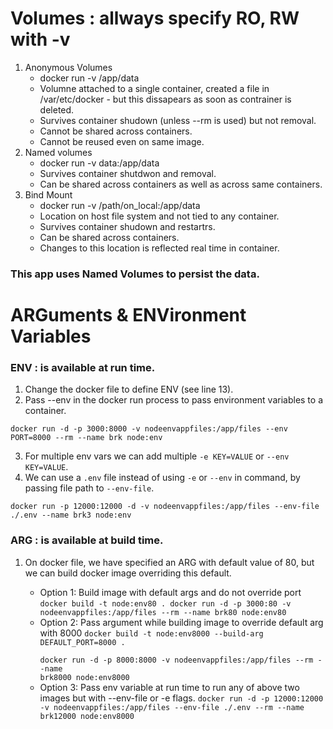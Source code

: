 # Volumes : allways specify RO, RW with -v
1. Anonymous Volumes
    - docker run -v /app/data
    - Volumne attached to a single container, created a file in /var/etc/docker - but this dissapears as soon as contrainer is deleted.
    - Survives container shudown (unless --rm is used) but not removal.
    - Cannot be shared across containers.
    - Cannot be reused even on same image.
2. Named volumes
    - docker run -v data:/app/data
    - Survives container shutdwon and removal.
    - Can be shared across containers as well as across same containers.
3. Bind Mount
    - docker run -v /path/on_local:/app/data
    - Location on host file system and not tied to any container. 
    - Survives container shudown and restartrs.
    - Can be shared across containers.
    - Changes to this location is reflected real time in container. 

### This app uses Named Volumes to persist the data.

# ARGuments & ENVironment Variables

### ENV : is available at run time.
1. Change the docker file to define ENV (see line 13).  
2. Pass --env in the docker run process to pass environment variables to a container.

 `docker run -d -p 3000:8000 -v nodeenvappfiles:/app/files --env PORT=8000 --rm --name brk node:env`

 3. For multiple env vars we can add multiple `-e KEY=VALUE` or `--env KEY=VALUE`.
 4. We can use a `.env` file instead of using `-e` or `--env` in command, by passing file path to  `--env-file`. 

`docker run -p 12000:12000 -d -v nodeenvappfiles:/app/files --env-file ./.env --name brk3 node:env`

### ARG : is available at build time. 
1. On docker file, we have specified an ARG with default value of 80, but we can build docker image overriding this default. 

    - Option 1: Build image with default args and do not override port
    <code>docker build -t node:env80 .
    docker run -d -p 3000:80 -v nodeenvappfiles:/app/files --rm --name brk80 node:env80</code>
    - Option 2: Pass argument while building image to override default arg with 8000
    <code>docker build -t node:env8000 --build-arg DEFAULT_PORT=8000 .  
    docker run -d -p 8000:8000 -v nodeenvappfiles:/app/files --rm --name brk8000 node:env8000</code>
    - Option 3: Pass env variable at run time to run any of above two images but with --env-file or -e flags.
    `docker run -d -p 12000:12000 -v nodeenvappfiles:/app/files --env-file ./.env --rm --name brk12000 node:env8000`